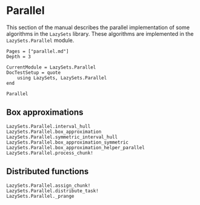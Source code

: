 # Parallel

This section of the manual describes the parallel implementation of some
algorithms in the `LazySets` library. These algorithms are implemented in the
`LazySets.Parallel` module.

```@contents
Pages = ["parallel.md"]
Depth = 3
```

```@meta
CurrentModule = LazySets.Parallel
DocTestSetup = quote
    using LazySets, LazySets.Parallel
end
```

```@docs
Parallel
```

## Box approximations

```@docs
LazySets.Parallel.interval_hull
LazySets.Parallel.box_approximation
LazySets.Parallel.symmetric_interval_hull
LazySets.Parallel.box_approximation_symmetric
LazySets.Parallel.box_approximation_helper_parallel
LazySets.Parallel.process_chunk!
```

## Distributed functions

```@docs
LazySets.Parallel.assign_chunk!
LazySets.Parallel.distribute_task!
LazySets.Parallel._prange
```

